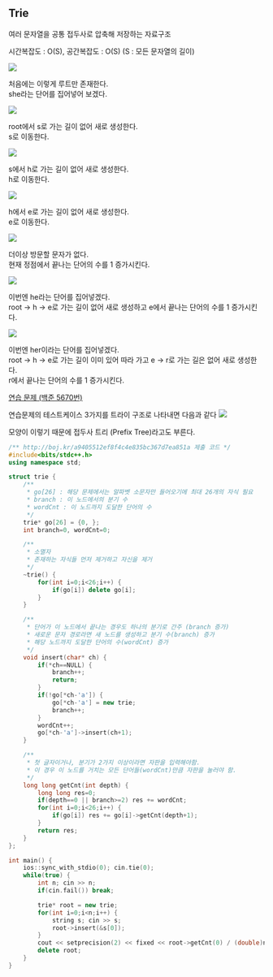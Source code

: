## Trie
여러 문자열을 공통 접두사로 압축해 저장하는 자료구조

시간복잡도 : O(S), 공간복잡도 : O(S) (S : 모든 문자열의 길이)

![](https://github.com/user-attachments/assets/3c91f65b-7b0a-435a-b0b4-6d1b6dd1f9c9)

처음에는 이렇게 루트만 존재한다.  
she라는 단어를 집어넣어 보겠다.

![](https://github.com/user-attachments/assets/f526c261-917f-4927-b3fb-ee701a37303f)

root에서 s로 가는 길이 없어 새로 생성한다.  
s로 이동한다.

![](https://github.com/user-attachments/assets/70fdbe7f-c2fe-46d3-b433-16ec86c2ca52)

s에서 h로 가는 길이 없어 새로 생성한다.  
h로 이동한다.

![](https://github.com/user-attachments/assets/89202832-30f3-448c-8836-e04dd79b780e)

h에서 e로 가는 길이 없어 새로 생성한다.  
e로 이동한다.

![](https://github.com/user-attachments/assets/21544fb6-f507-42a6-b599-1026ce002d90)

더이상 방문할 문자가 없다.  
현재 정점에서 끝나는 단어의 수를 1 증가시킨다.

![](https://github.com/user-attachments/assets/6c6cd2d7-5f57-4436-9f8e-695657393058)

이번엔 he라는 단어를 집어넣겠다.  
root -> h -> e로 가는 길이 없어 새로 생성하고 e에서 끝나는 단어의 수를 1 증가시킨다.

![](https://github.com/user-attachments/assets/9b928c17-c922-47e4-a4d0-999050a02c5b)

이번엔 her이라는 단어를 집어넣겠다.  
root -> h -> e로 가는 길이 이미 있어 따라 가고 e -> r로 가는 길은 없어 새로 생성한다.  
r에서 끝나는 단어의 수를 1 증가시킨다.

[연습 문제 (백준 5670번)](https://www.acmicpc.net/problem/5670)

연습문제의 테스트케이스 3가지를 트라이 구조로 나타내면 다음과 같다
![](https://github.com/user-attachments/assets/c4d9fff1-4e5f-4f95-92d8-c2ea5982a1ff)

모양이 이렇기 때문에 접두사 트리 (Prefix Tree)라고도 부른다.

``` c++
/** http://boj.kr/a9405512ef8f4c4e835bc367d7ea851a 제출 코드 */
#include<bits/stdc++.h>
using namespace std;

struct trie {
    /** 
     * go[26] : 해당 문제에서는 알파벳 소문자만 들어오기에 최대 26개의 자식 필요
     * branch : 이 노드에서의 분기 수
     * wordCnt : 이 노드까지 도달한 단어의 수
     */
    trie* go[26] = {0, };
    int branch=0, wordCnt=0;

    /** 
     * 소멸자
     * 존재하는 자식들 먼저 제거하고 자신을 제거
     */
    ~trie() {
        for(int i=0;i<26;i++) {
            if(go[i]) delete go[i];
        }
    }

    /** 
     * 단어가 이 노드에서 끝나는 경우도 하나의 분기로 간주 (branch 증가)
     * 새로운 문자 경로라면 새 노드를 생성하고 분기 수(branch) 증가
     * 해당 노드까지 도달한 단어의 수(wordCnt) 증가
     */
    void insert(char* ch) {
        if(*ch==NULL) {
            branch++;
            return;
        }
        if(!go[*ch-'a']) {
            go[*ch-'a'] = new trie;
            branch++;
        }
        wordCnt++;
        go[*ch-'a']->insert(ch+1);
    }

    /** 
     * 첫 글자이거나, 분기가 2가지 이상이라면 자판을 입력해야함.
     * 이 경우 이 노드를 거치는 모든 단어들(wordCnt)만큼 자판을 눌러야 함.
     */
    long long getCnt(int depth) {
        long long res=0;
        if(depth==0 || branch>=2) res += wordCnt;
        for(int i=0;i<26;i++) {
            if(go[i]) res += go[i]->getCnt(depth+1);
        }
        return res;
    }
};

int main() {
    ios::sync_with_stdio(0); cin.tie(0);
    while(true) {
        int n; cin >> n;
        if(cin.fail()) break;

        trie* root = new trie;
        for(int i=0;i<n;i++) {
            string s; cin >> s;
            root->insert(&s[0]);
        }
        cout << setprecision(2) << fixed << root->getCnt(0) / (double)n << '\n';
        delete root;
    }
}
```
